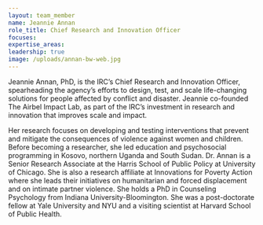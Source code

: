 ```yaml
---
layout: team_member
name: Jeannie Annan
role_title: Chief Research and Innovation Officer
focuses:
expertise_areas:
leadership: true
image: /uploads/annan-bw-web.jpg
---
```


Jeannie Annan, PhD, is the IRC’s Chief Research and Innovation Officer, spearheading the agency’s efforts to design, test, and scale life-changing solutions for people affected by conflict and disaster. Jeannie co-founded The Airbel Impact Lab, as part of the IRC’s investment in research and innovation that improves scale and impact.

Her research focuses on developing and testing interventions that prevent and mitigate the consequences of violence against women and children. Before becoming a researcher, she led education and psychosocial programming in Kosovo, northern Uganda and South Sudan. Dr. Annan is a Senior Research Associate at the Harris School of Public Policy at University of Chicago. She is also a research affiliate at Innovations for Poverty Action where she leads their initiatives on humanitarian and forced displacement and on intimate partner violence. She holds a PhD in Counseling Psychology from Indiana University-Bloomington. She was a post-doctorate fellow at Yale University and NYU and a visiting scientist at Harvard School of Public Health.

&nbsp;